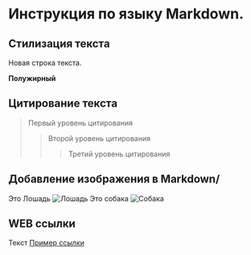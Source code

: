 # Инструкция по языку Markdown.

## Стилизация текста

Новая строка текста.

**Полужирный**

## Цитирование текста

>  Первый уровень цитирования
>> Второй уровень цитирования
>>>Третий уровень цитирования

## Добавление изображения в Markdown/
Это Лошадь
![Лошадь](DSC_0070.JPG)
Это собака
![Собака](DSC_0185.JPG)

##  WEB ссылки
Текст [Пример ссылки](http://examle.com
"Вслывающая подсказка")